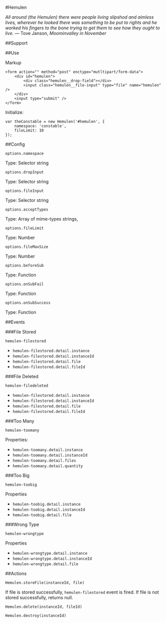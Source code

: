 #Hemulen

*All around (the Hemulen) there were people living slipshod and aimless lives, wherever he looked there was something to be put to rights and he worked his fingers to the bone trying to get them to see how they ought to live.* &mdash; Tove Janson, *Moominvalley in November*

##Support

##Use

Markup

    <form action="" method="post" enctype="mutltipart/form-data">
        <div id="hemulen">
            <div class="hemulen__drop-field"></div>
            <input class="hemulen__file-input" type="file" name="hemulen" />
        </div>
        <input type="submit" />
    </form>

Initialize:

    var theConstable = new Hemulen('#hemulen', {
        namespace: 'constable',
        fileLimit: 10
    });


##Config

`options.namespace`

Type: Selector string

`options.dropInput`

Type: Selector string

`options.fileInput`

Type: Selector string

`options.acceptTypes`

Type: Array of mime-types strings, 

`options.fileLimit`

Type: Number

`options.fileMaxSize`

Type: Number

`options.beforeSub`

Type: Function

`options.onSubFail`

Type: Function

`options.onSubSuccess`

Type: Function

##Events

###File Stored

`hemulen-filestored`

- `hemulen-filestored.detail.instance`
- `hemulen-filestored.detail.instanceId`
- `hemulen-filestored.detail.file`
- `hemulen-filestored.detail.fileId`

###File Deleted

`hemulen-filedeleted`

- `hemulen-filestored.detail.instance`
- `hemulen-filestored.detail.instanceId`
- `hemulen-filestored.detail.file`
- `hemulen-filestored.detail.fileId`


###Too Many

`hemulen-toomany`

Properties:

- `hemulen-toomany.detail.instance`
- `hemulen-toomany.detail.instanceId`
- `hemulen-toomany.detail.files`
- `hemulen-toomany.detail.quantity`

###Too Big

`hemulen-toobig`

Properties

- `hemulen-toobig.detail.instance`
- `hemulen-toobig.detail.instanceId`
- `hemulen-toobig.detail.file`

###Wrong Type

`hemulen-wrongtype`

Properties

- `hemulen-wrongtype.detail.instance`
- `hemulen-wrongtype.detail.instanceId`
- `hemulen-wrongtype.detail.file`

##Actions

`Hemulen.storeFile(instanceId, file)`

If file is stored successfully, `hemulen-filestored` event is fired. If file is not stored successfully, returns null.

`Hemulen.delete(instanceId, fileId)`

`Hemulen.destroy(instanceId)`